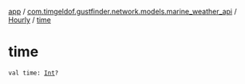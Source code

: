 [app](../../index.md) / [com.timgeldof.gustfinder.network.models.marine_weather_api](../index.md) / [Hourly](index.md) / [time](./time.md)

# time

`val time: `[`Int`](https://kotlinlang.org/api/latest/jvm/stdlib/kotlin/-int/index.html)`?`